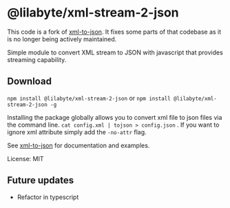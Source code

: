 # @lilabyte/xml-stream-2-json

This code is a fork of [xml-to-json](https://github.com/alabianca/xml-to-json). It fixes some parts of that codebase as it is no longer being actively maintained.

Simple module to convert XML stream to JSON with javascript that provides streaming capability.

## Download
`npm install @lilabyte/xml-stream-2-json` or `npm install @lilabyte/xml-stream-2-json -g`

Installing the package globally allows you to convert xml file to json files via the command line.
`cat config.xml | tojson > config.json` . If you want to ignore xml attribute simply add the `-no-attr` flag.

See [xml-to-json](https://github.com/alabianca/xml-to-json) for documentation and examples.

License: MIT

## Future updates
* Refactor in typescript
